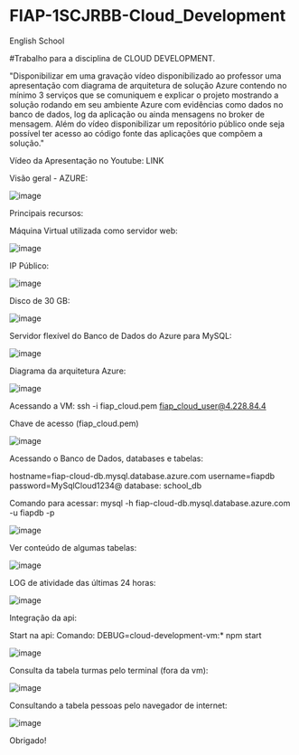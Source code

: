 # FIAP-1SCJRBB-Cloud_Development
English School

#Trabalho para a disciplina de CLOUD DEVELOPMENT.

"Disponibilizar em uma gravação vídeo disponibilizado ao professor uma apresentação com diagrama de arquitetura de solução Azure contendo no mínimo 3 serviços que se comuniquem e explicar o projeto mostrando a solução rodando em seu ambiente Azure com evidências como dados no banco de dados, log da aplicação ou ainda mensagens no broker de mensagem. Além do vídeo disponibilizar um repositório público onde seja possível ter acesso ao código fonte das aplicações que compõem a solução."


Vídeo da Apresentação no Youtube: LINK

Visão geral - AZURE:

![image](https://user-images.githubusercontent.com/101299093/218313168-5e906346-7e11-43d7-ad74-024103a98c45.png)


Principais recursos:

Máquina Virtual utilizada como servidor web:

![image](https://user-images.githubusercontent.com/101299093/218313512-16a5358a-f44a-4831-8308-9cc98f0a4238.png)


IP Público:

![image](https://user-images.githubusercontent.com/101299093/218313581-94a5f5da-7d5c-4a53-ad5c-227bb551d5e0.png)


Disco de 30 GB:

![image](https://user-images.githubusercontent.com/101299093/218313622-9e255817-41fd-4907-948d-394bd37aef10.png)


Servidor flexível do Banco de Dados do Azure para MySQL:

![image](https://user-images.githubusercontent.com/101299093/218313670-e7948714-655d-46b7-8ec7-3511577d4ddb.png)


Diagrama da arquitetura Azure:

![image](https://user-images.githubusercontent.com/101299093/218313851-7d3d543c-7953-4b6c-8f04-7687c143edd5.png)


Acessando a VM:
ssh -i fiap_cloud.pem fiap_cloud_user@4.228.84.4

Chave de acesso (fiap_cloud.pem)

![image](https://user-images.githubusercontent.com/101299093/218313964-f46fe409-a921-4307-befd-4ff3e4080beb.png)


Acessando o Banco de Dados, databases e tabelas:

hostname=fiap-cloud-db.mysql.database.azure.com 
username=fiapdb 
password=MySqlCloud1234@
database: school_db

Comando para acessar:
mysql -h fiap-cloud-db.mysql.database.azure.com -u fiapdb -p

![image](https://user-images.githubusercontent.com/101299093/218314087-ca080279-dd57-474c-b35c-173b7d181651.png)


Ver conteúdo de algumas tabelas:

![image](https://user-images.githubusercontent.com/101299093/218314192-afd84ca3-4e7a-4786-b668-b312556d4bb3.png)


LOG de atividade das últimas 24 horas:

![image](https://user-images.githubusercontent.com/101299093/218314342-565af722-311f-417a-95d2-5e14edb38ae2.png)


Integração da api:

Start na api:
Comando: DEBUG=cloud-development-vm:* npm start

![image](https://user-images.githubusercontent.com/101299093/218314475-a98a4e2d-6ffe-4ee2-8c96-1a340b212faf.png)


Consulta da tabela turmas pelo terminal (fora da vm):

![image](https://user-images.githubusercontent.com/101299093/218314525-d5dae2e3-ec38-4631-a78f-09730f6297b4.png)


Consultando a tabela pessoas pelo navegador de internet:

![image](https://user-images.githubusercontent.com/101299093/218314650-edb5bbec-760f-4299-ab22-49f00c0b00eb.png)

Obrigado!
